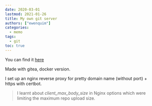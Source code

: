 ```yaml
---
date: 2020-03-01
lastmod: 2021-01-26
title: My own git server
authors: ["ewenquim"]
categories:
  - memo
tags:
  - git
toc: true
---
```


You can find it [here](https://git.amethysts.studio)

Made with gitea, docker version.

I set up an nginx reverse proxy for pretty domain name (without port) + https with certbot.

> I learnt about _client_max_body_size_ in Nginx options which were limiting the maximum repo upload size.
